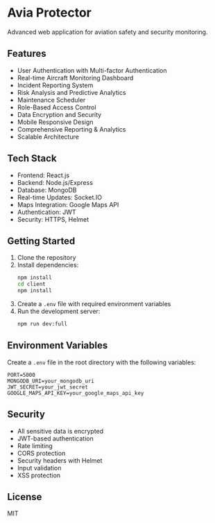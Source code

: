 # Avia Protector

Advanced web application for aviation safety and security monitoring.

## Features

- User Authentication with Multi-factor Authentication
- Real-time Aircraft Monitoring Dashboard
- Incident Reporting System
- Risk Analysis and Predictive Analytics
- Maintenance Scheduler
- Role-Based Access Control
- Data Encryption and Security
- Mobile Responsive Design
- Comprehensive Reporting & Analytics
- Scalable Architecture

## Tech Stack

- Frontend: React.js
- Backend: Node.js/Express
- Database: MongoDB
- Real-time Updates: Socket.IO
- Maps Integration: Google Maps API
- Authentication: JWT
- Security: HTTPS, Helmet

## Getting Started

1. Clone the repository
2. Install dependencies:
   ```bash
   npm install
   cd client
   npm install
   ```
3. Create a `.env` file with required environment variables
4. Run the development server:
   ```bash
   npm run dev:full
   ```

## Environment Variables

Create a `.env` file in the root directory with the following variables:

```
PORT=5000
MONGODB_URI=your_mongodb_uri
JWT_SECRET=your_jwt_secret
GOOGLE_MAPS_API_KEY=your_google_maps_api_key
```

## Security

- All sensitive data is encrypted
- JWT-based authentication
- Rate limiting
- CORS protection
- Security headers with Helmet
- Input validation
- XSS protection

## License

MIT

